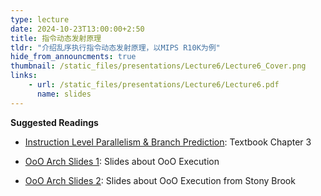 ```yaml
---
type: lecture
date: 2024-10-23T13:00:00+2:50
title: 指令动态发射原理
tldr: "介绍乱序执行指令动态发射原理，以MIPS R10K为例"
hide_from_announcments: true
thumbnail: /static_files/presentations/Lecture6/Lecture6_Cover.png
links: 
    - url: /static_files/presentations/Lecture6/Lecture6.pdf
      name: slides
---
```


**Suggested Readings**

- [Instruction Level Parallelism & Branch Prediction](https://acs.pub.ro/~cpop/SMPA/Computer%20Architecture%20A%20Quantitative%20Approach%20(5th%20edition).pdf): Textbook Chapter 3 

- [OoO Arch Slides 1](https://course.ece.cmu.edu/~ece740/f13/lib/exe/fetch.php?media=seth-740-fall13-module7-out-of-order-execution.pdf): Slides about OoO Execution

- [OoO Arch Slides 2](https://compas.cs.stonybrook.edu/~nhonarmand/courses/sp16/cse502/slides/11-ooo_mem.pdf): Slides about OoO Execution from Stony Brook